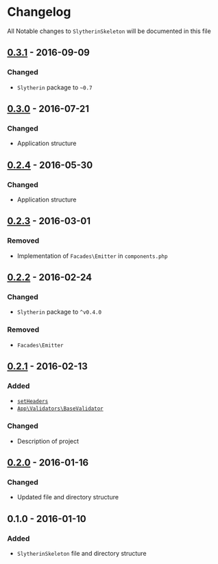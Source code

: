 # Changelog

All Notable changes to `SlytherinSkeleton` will be documented in this file

## [0.3.1](https://github.com/rougin/slytherin-skeleton/compare/v0.3.0...v0.3.1) - 2016-09-09

### Changed
- `Slytherin` package to `~0.7`

## [0.3.0](https://github.com/rougin/slytherin-skeleton/compare/v0.2.4...v0.3.0) - 2016-07-21

### Changed
- Application structure

## [0.2.4](https://github.com/rougin/slytherin-skeleton/compare/v0.2.3...v0.2.4) - 2016-05-30

### Changed
- Application structure

## [0.2.3](https://github.com/rougin/slytherin-skeleton/compare/v0.2.2...v0.2.3) - 2016-03-01

### Removed
- Implementation of `Facades\Emitter` in `components.php`

## [0.2.2](https://github.com/rougin/slytherin-skeleton/compare/v0.2.1...v0.2.2) - 2016-02-24

### Changed
- `Slytherin` package to `^v0.4.0`

### Removed
- `Facades\Emitter`

## [0.2.1](https://github.com/rougin/slytherin-skeleton/compare/v0.2.0...v0.2.1) - 2016-02-13

### Added
- [`setHeaders`](https://github.com/rougin/slytherin-skeleton/tree/v0.2.1/src/helpers.php#L31-L66)
- [`App\Validators\BaseValidator`](https://github.com/rougin/slytherin-skeleton/tree/v0.2.1/src/Validators/BaseValidator.php)

### Changed
- Description of project

## [0.2.0](https://github.com/rougin/slytherin-skeleton/compare/v0.1.0...v0.2.0) - 2016-01-16

### Changed
- Updated file and directory structure

## 0.1.0 - 2016-01-10

### Added
- `SlytherinSkeleton` file and directory structure